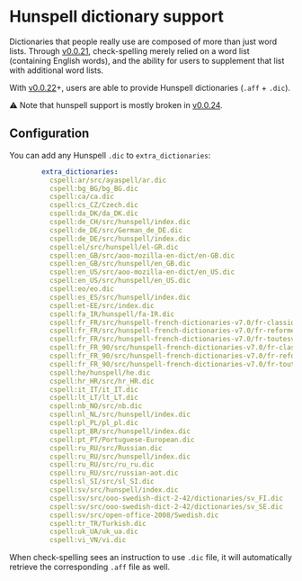 # Hunspell dictionary support

Dictionaries that people really use are composed of more than just word lists. Through [v0.0.21](https://github.com/check-spelling/check-spelling/releases/tag/v0.0.21), check-spelling merely relied on a word list (containing English words), and the ability for users to supplement that list with additional word lists.

With [v0.0.22](https://github.com/check-spelling/check-spelling/releases/tag/v0.0.22)+, users are able to provide Hunspell dictionaries (`.aff` + `.dic`).

⚠️ Note that hunspell support is mostly broken in [v0.0.24](https://github.com/check-spelling/check-spelling/releases/tag/v0.0.24).

## Configuration

You can add any Hunspell `.dic` to `extra_dictionaries`:

```yaml
        extra_dictionaries:
          cspell:ar/src/ayaspell/ar.dic
          cspell:bg_BG/bg_BG.dic
          cspell:ca/ca.dic
          cspell:cs_CZ/Czech.dic
          cspell:da_DK/da_DK.dic
          cspell:de_CH/src/hunspell/index.dic
          cspell:de_DE/src/German_de_DE.dic
          cspell:de_DE/src/hunspell/index.dic
          cspell:el/src/hunspell/el-GR.dic
          cspell:en_GB/src/aoo-mozilla-en-dict/en-GB.dic
          cspell:en_GB/src/hunspell/en_GB.dic
          cspell:en_US/src/aoo-mozilla-en-dict/en_US.dic
          cspell:en_US/src/hunspell/en_US.dic
          cspell:eo/eo.dic
          cspell:es_ES/src/hunspell/index.dic
          cspell:et-EE/src/index.dic
          cspell:fa_IR/hunspell/fa-IR.dic
          cspell:fr_FR/src/hunspell-french-dictionaries-v7.0/fr-classique.dic
          cspell:fr_FR/src/hunspell-french-dictionaries-v7.0/fr-reforme1990.dic
          cspell:fr_FR/src/hunspell-french-dictionaries-v7.0/fr-toutesvariantes.dic
          cspell:fr_FR_90/src/hunspell-french-dictionaries-v7.0/fr-classique.dic
          cspell:fr_FR_90/src/hunspell-french-dictionaries-v7.0/fr-reforme1990.dic
          cspell:fr_FR_90/src/hunspell-french-dictionaries-v7.0/fr-toutesvariantes.dic
          cspell:he/hunspell/he.dic
          cspell:hr_HR/src/hr_HR.dic
          cspell:it_IT/it_IT.dic
          cspell:lt_LT/lt_LT.dic
          cspell:nb_NO/src/nb.dic
          cspell:nl_NL/src/hunspell/index.dic
          cspell:pl_PL/pl_pl.dic
          cspell:pt_BR/src/hunspell/index.dic
          cspell:pt_PT/Portuguese-European.dic
          cspell:ru_RU/src/Russian.dic
          cspell:ru_RU/src/hunspell/index.dic
          cspell:ru_RU/src/ru_ru.dic
          cspell:ru_RU/src/russian-aot.dic
          cspell:sl_SI/src/sl_SI.dic
          cspell:sv/src/hunspell/index.dic
          cspell:sv/src/ooo-swedish-dict-2-42/dictionaries/sv_FI.dic
          cspell:sv/src/ooo-swedish-dict-2-42/dictionaries/sv_SE.dic
          cspell:sv/src/open-office-2008/Swedish.dic
          cspell:tr_TR/Turkish.dic
          cspell:uk_UA/uk_ua.dic
          cspell:vi_VN/vi.dic
```

When check-spelling sees an instruction to use `.dic` file, it will automatically retrieve the corresponding `.aff` file as well.
